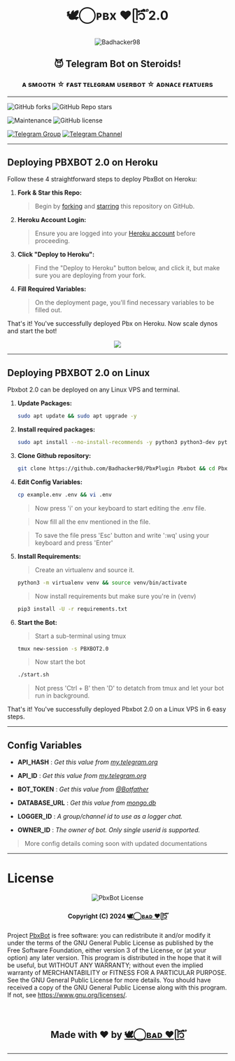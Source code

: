 <h1 align="center"><b> 🕊️⃝‌ᴘʙx ❤️ᥫ᭡፝֟፝֟ 2.0</b></h1>

<p align="center"><img src="https://telegra.ph/file/fd8a6715f04182086b49e.jpg" alt="Badhacker98"></p>

<h2 align="center">😈 Telegram Bot on Steroids!</h3>

<h3 align="center">
    ᴀ sᴍᴏᴏᴛʜ ☆ ғᴀsᴛ ᴛᴇʟᴇɢʀᴀᴍ ᴜsᴇʀʙᴏᴛ 
☆ ᴀᴅɴᴀᴄᴇ ғᴇᴀᴛᴜᴇʀs
</h3>

---

![GitHub forks](https://img.shields.io/github/forks/Badhacker98/PBX_2.0?style=social)
![GitHub Repo stars](https://img.shields.io/github/stars/Badhacker98/PBX_2.0?style=social)

![Maintenance](https://img.shields.io/badge/Maintained%3F-Yes-white?&style=social&logo=hugo)
![GitHub license](https://img.shields.io/github/license/Badhacker98/PBX_2.0?&style=social&logo=github)


[![Telegram Group](https://img.shields.io/badge/Telegram-Group-white?&style=social&logo=telegram)](https://t.me/ll_THE_BAD_BOT_ll)
[![Telegram Channel](https://img.shields.io/badge/Telegram-Channel-white?&style=social&logo=telegram)](https://t.me/PBX_NETWORK)



---

## Deploying PBXBOT 2.0 on Heroku

Follow these 4 straightforward steps to deploy PbxBot on Heroku:

1. **Fork & Star this Repo:**
    > Begin by [forking](https://github.com/Badhacker98/PBX_2.0/fork) and [starring](https://github.com/Badhacker98/PBX_2.0//) this repository on GitHub.

2. **Heroku Account Login:**
   > Ensure you are logged into your [Heroku account](https://dashboard.heroku.com) before proceeding.

3. **Click "Deploy to Heroku":**
   > Find the "Deploy to Heroku" button below, and click it, but make sure you are deploying from your fork.

4. **Fill Required Variables:**
   > On the deployment page, you'll find necessary variables to be filled out.

That's it! You've successfully deployed Pbx  on Heroku. Now scale dynos and start the bot!

<p align="center">
    <a href="https://heroku.com/deploy"><img src="https://img.shields.io/badge/Pbxbot-Deploy%20To%20Heroku-black?style=for-the-badge&logo=heroku"/></a>
</p>

---

## Deploying PBXBOT 2.0 on Linux

Pbxbot 2.0 can be deployed on any Linux VPS and terminal.

1. **Update Packages:**   
    ```bash
    sudo apt update && sudo apt upgrade -y
   ```

2. **Install required packages:**
    ```bash
    sudo apt install --no-install-recommends -y python3 python3-dev python3-pip python3-virtualenv git mediainfo nano ffmpeg unzip tmux
    ```

3. **Clone Github repository:**
   ```bash
   git clone https://github.com/Badhacker98/PbxPlugin Pbxbot && cd Pbxbot
   ```

4. **Edit Config Variables:**
   ```bash
   cp example.env .env && vi .env
   ```
   > Now press 'i' on your keyboard to start editing the .env file.
   
   > Now fill all the env mentioned in the file.
   
   > To save the file press 'Esc' button and write ':wq' using your keyboard and press 'Enter'

5. **Install Requirements:**
    > Create an virtualenv and source it.
    ```bash
    python3 -m virtualenv venv && source venv/bin/activate
    ```
    > Now install requirements but make sure you're in (venv)
    ```bash
    pip3 install -U -r requirements.txt
    ```

6. **Start the Bot:**
    > Start a sub-terminal using tmux
    ```bash
    tmux new-session -s PBXBOT2.0
    ```
    > Now start the bot
    ```bash
    ./start.sh
    ```
    > Not press 'Ctrl + B' then 'D' to detatch from tmux and let your bot run in background.

That's it! You've successfully deployed Pbxbot 2.0 on a Linux VPS in 6 easy steps.

---

## Config Variables

- **API_HASH** : _Get this value from [my.telegram.org](https://my.telegram.org)_

- **API_ID** : _Get this value from [my.telegram.org](https://my.telegram.org)_

- **BOT_TOKEN** : _Get this value from [@Botfather](https://telegram.dog/BotFather)_

- **DATABASE_URL** : _Get this value from [mongo.db](https://account.mongodb.com/account/login)_

- **LOGGER_ID** : _A group/channel id to use as a logger chat._

- **OWNER_ID** : _The owner of bot. Only single userid is supported._

> More config details coming soon with updated documentations

---


# License

<p align="center">
    <img src="https://www.gnu.org/graphics/gplv3-or-later.png" alt="PbxBot License">
</p>

<h4 align="center">
    Copyright (C) 2024 <a href="https://github.com/The-Badhacker98">🕊️⃝‌ʙᴀᴅ ❤️ᥫ᭡፝֟፝֟</a>
</h4>

Project [PbxBot](https://github.com/Badhacker98/PBX_2.0) is free software: you can redistribute it and/or modify
it under the terms of the GNU General Public License as published by
the Free Software Foundation, either version 3 of the License, or
(at your option) any later version.
This program is distributed in the hope that it will be useful,
but WITHOUT ANY WARRANTY; without even the implied warranty of
MERCHANTABILITY or FITNESS FOR A PARTICULAR PURPOSE. See the
GNU General Public License for more details.
You should have received a copy of the GNU General Public License
along with this program. If not, see <https://www.gnu.org/licenses/>.

</br>

<h2 align="center">
    Made with ❤️ by <a href="https://github.com/Badhacker98">🕊️⃝‌ʙᴀᴅ ❤️ᥫ᭡፝֟፝֟</a>
</h2>

---

